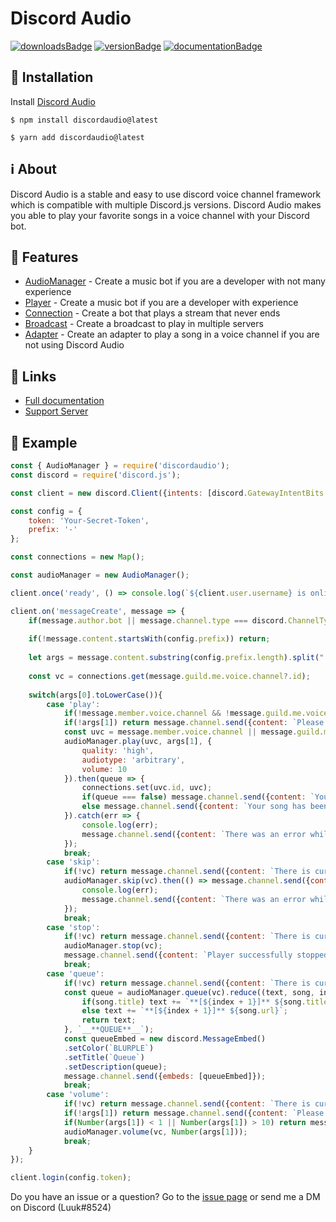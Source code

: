 # Discord Audio
[![downloadsBadge](https://img.shields.io/npm/dt/discordaudio?style=for-the-badge)](https://npmjs.com/package/discordaudio)
[![versionBadge](https://img.shields.io/npm/v/discordaudio?style=for-the-badge)](https://npmjs.com/package/discordaudio)
[![documentationBadge](https://img.shields.io/badge/Documentation-Click%20here-blue?style=for-the-badge)](https://zyno-studio.gitbook.io/discord-audio)

## 🔧 Installation
Install [Discord Audio](https://npmjs.com/package/discordaudio)
```
$ npm install discordaudio@latest
```
```
$ yarn add discordaudio@latest
```

## ℹ️ About
Discord Audio is a stable and easy to use discord voice channel framework which is compatible with multiple Discord.js versions. Discord Audio makes you able to play your favorite songs in a voice channel with your Discord bot.

## 🔑 Features
* [AudioManager](https://zyno-studio.gitbook.io/discord-audio/classes/audiomanager) - Create a music bot if you are a developer with not many experience
* [Player](https://zyno-studio.gitbook.io/discord-audio/classes/player) - Create a music bot if you are a developer with experience
* [Connection](https://zyno-studio.gitbook.io/discord-audio/classes/connection) - Create a bot that plays a stream that never ends
* [Broadcast](https://zyno-studio.gitbook.io/discord-audio/classes/broadcast) - Create a broadcast to play in multiple servers
* [Adapter](https://zyno-studio.gitbook.io/discord-audio/classes/adapter) - Create an adapter to play a song in a voice channel if you are not using Discord Audio

## 🔗 Links
* [Full documentation](https://zyno-studio.gitbook.io/discord-audio)
* [Support Server](https://www.weijers.one/discord)

## 📖 Example
```js
const { AudioManager } = require('discordaudio');
const discord = require('discord.js');

const client = new discord.Client({intents: [discord.GatewayIntentBits.Guilds, discord.GatewayIntentBits.GuildMessages, discord.GatewayIntentBits.GuildVoiceStates]});

const config = {
    token: 'Your-Secret-Token',
    prefix: '-'
};

const connections = new Map();

const audioManager = new AudioManager();

client.once('ready', () => console.log(`${client.user.username} is online!`));

client.on('messageCreate', message => {
    if(message.author.bot || message.channel.type === discord.ChannelType.DM) return;
    
    if(!message.content.startsWith(config.prefix)) return;
    
    let args = message.content.substring(config.prefix.length).split(" ");
    
    const vc = connections.get(message.guild.me.voice.channel?.id);
    
    switch(args[0].toLowerCase()){
        case 'play':
            if(!message.member.voice.channel && !message.guild.me.voice.channel) return message.channel.send({content: `Please join a voice channel in order to play a song!`});
            if(!args[1]) return message.channel.send({content: `Please provide a song`});
            const uvc = message.member.voice.channel || message.guild.me.voice.channel;
            audioManager.play(uvc, args[1], {
                quality: 'high',
                audiotype: 'arbitrary',
                volume: 10
            }).then(queue => {
                connections.set(uvc.id, uvc);
                if(queue === false) message.channel.send({content: `Your song is now playing!`});
                else message.channel.send({content: `Your song has been added to the queue!`});
            }).catch(err => {
                console.log(err);
                message.channel.send({content: `There was an error while trying to connect to the voice channel!`});
            });
            break;
        case 'skip':
            if(!vc) return message.channel.send({content: `There is currently nothing playing!`});
            audioManager.skip(vc).then(() => message.channel.send({content: `Successfully skipped the song!`})).catch(err => {
                console.log(err);
                message.channel.send({content: `There was an error while skipping the song!`});
            });
            break;
        case 'stop':
            if(!vc) return message.channel.send({content: `There is currently nothing playing!`});
            audioManager.stop(vc);
            message.channel.send({content: `Player successfully stopped!`});            
            break;
        case 'queue':
            if(!vc) return message.channel.send({content: `There is currently nothing playing!`});
            const queue = audioManager.queue(vc).reduce((text, song, index) => {
                if(song.title) text += `**[${index + 1}]** ${song.title}`;
                else text += `**[${index + 1}]** ${song.url}`;
                return text;
            }, `__**QUEUE**__`);
            const queueEmbed = new discord.MessageEmbed()
            .setColor(`BLURPLE`)
            .setTitle(`Queue`)
            .setDescription(queue);
            message.channel.send({embeds: [queueEmbed]});
            break;
        case 'volume':
            if(!vc) return message.channel.send({content: `There is currently nothing playing!`});
            if(!args[1]) return message.channel.send({content: `Please provide the volume`});
            if(Number(args[1]) < 1 || Number(args[1]) > 10) return message.channel.send({content: `Please provide a volume between 1-10`});
            audioManager.volume(vc, Number(args[1]));
            break;
    }
});

client.login(config.token);
```

Do you have an issue or a question? Go to the [issue page](https://github.com/Luuk-Dev/DiscordAudio) or send me a DM on Discord (Luuk#8524)
